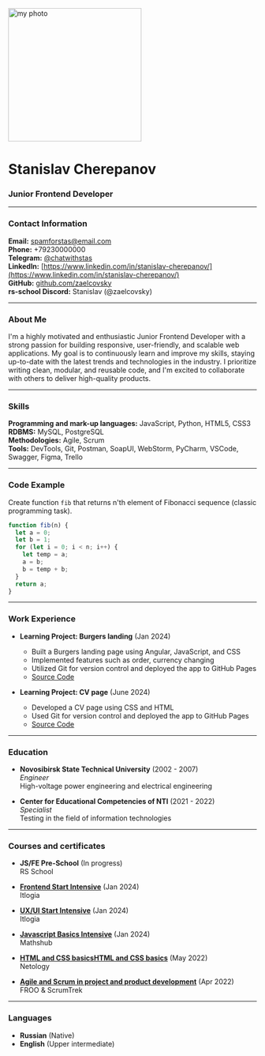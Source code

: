 <img src="https://lh3.googleusercontent.com/u/0/drive-viewer/AKGpihZB9IffiX2r8d6wN_u19LY4XhVdC7UX68Bh_3QPKFKj7jIfmmN7oX59wF7msxVZ1cNjh7QdDO11cMduT4N9W3x6WO6_N3Eg_ds=w3440-h1261-rw-v1" alt="my photo" width="270">

# Stanislav Cherepanov
### Junior Frontend Developer

---

### Contact Information
**Email:** [spamforstas@email.com](mailto:spamforstas@email.com)  
**Phone:** +79230000000  
**Telegram:** [@chatwithstas](https://t.me/chatwithstas)   
**LinkedIn:** [https://www.linkedin.com/in/stanislav-cherepanov/](https://www.linkedin.com/in/stanislav-cherepanov/)  
**GitHub:** [github.com/zaelcovsky](https://github.com/zaelcovsky)  
**rs-school Discord:** Stanislav (@zaelcovsky) 

---

### About Me 
I'm a highly motivated and enthusiastic Junior Frontend Developer with a strong passion for building responsive, user-friendly, and scalable web applications. My goal is to continuously learn and improve my skills, staying up-to-date with the latest trends and technologies in the industry. I prioritize writing clean, modular, and reusable code, and I'm excited to collaborate with others to deliver high-quality products.

---

### Skills
**Programming and mark-up languages:** JavaScript, Python, HTML5, CSS3  
**RDBMS:** MySQL, PostgreSQL  
**Methodologies:** Agile, Scrum  
**Tools:** DevTools, Git, Postman, SoapUI, WebStorm, PyCharm, VSCode, Swagger, Figma, Trello   

---

### Code Example
Create function `fib` that returns n'th element of Fibonacci sequence (classic programming task).

```javascript
function fib(n) {
  let a = 0;
  let b = 1;
  for (let i = 0; i < n; i++) {
    let temp = a;
    a = b;
    b = temp + b;
  }
  return a;
}
```

---

### Work Experience
* **Learning Project: Burgers landing** (Jan 2024)
    + Built a  Burgers landing page using Angular, JavaScript, and CSS
    + Implemented features such as order, currency changing
    + Utilized Git for version control and deployed the app to GitHub Pages
    + [Source Code](https://github.com/zaelcovsky/burgers)


* **Learning Project: CV page** (June 2024)
    + Developed a CV page using CSS and HTML
    + Used Git for version control and deployed the app to GitHub Pages
    + [Source Code](https://github.com/zaelcovsky/rsschool-cv)

---

### Education
* **Novosibirsk State Technical University** (2002 - 2007)  
    *Engineer*  
    High-voltage power engineering and electrical engineering  


* **Center for Educational Competencies of NTI** (2021 - 2022)  
    *Specialist*  
    Testing in the field of information technologies  
---

### Courses and certificates
* **JS/FE Pre-School** (In progress)  
    RS School


* [**Frontend Start Intensive**](https://itlogia.ru/upload/images/intensive-participant-certificate/1706112187e58eF.jpeg) (Jan 2024)  
    Itlogia


* [**UX/UI Start Intensive**](https://itlogia.ru/upload/images/intensive-participant-certificate/1705585417djQ4H.jpeg) (Jan 2024)  
    Itlogia


* [**Javascript Basics Intensive**](https://api.accredible.com/v1/credential/generate_certificate_pdf?credential_id=93684826&mode=pdf) (Jan 2024)  
    Mathshub

  
* [**HTML and CSS basicsHTML and CSS basics**](https://drive.google.com/file/d/1jYaOARIkBxuV4sQjTMLFm4EwR6of2thT/view) (May 2022)   
    Netology


* [**Agile and Scrum in project and product development**](https://www.coursera.org/account/accomplishments/verify/PXETA66G12X) (Apr 2022)   
    FROO & ScrumTrek

---

### Languages
* **Russian** (Native)
* **English** (Upper intermediate)